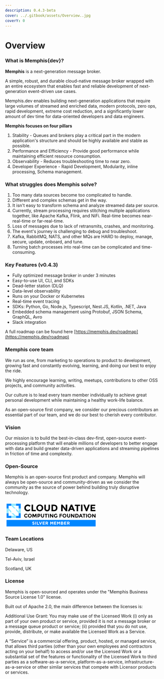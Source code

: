 ```yaml
---
description: 0.4.3-beta
cover: ../.gitbook/assets/Overview..jpg
coverY: 0
---
```


# Overview

### What is Memphis{dev}?

**Memphis** is a next-generation message broker.

A simple, robust, and durable cloud-native message broker wrapped with an entire ecosystem that enables fast and reliable development of next-generation event-driven use cases.

Memphis.dev enables building next-generation applications that require large volumes of streamed and enriched data, modern protocols, zero ops, rapid development, extreme cost reduction, and a significantly lower amount of dev time for data-oriented developers and data engineers.

**Memphis focuses on four pillars**

1. Stability - Queues and brokers play a critical part in the modern application's structure and should be highly available and stable as possible.
2. Performance and Efficiency - Provide good performance while maintaining efficient resource consumption.
3. Observability - Reduces troubleshooting time to near zero.
4. Developer Experience - Rapid Development, Modularity, inline processing, Schema management.

### What struggles does Memphis solve?

1. Too many data sources become too complicated to handle.
2. Different and complex schemas get in the way.
3. It isn't easy to transform schema and analyze streamed data per source.
4. Currently, stream processing requires stitching multiple applications together, like Apache Kafka, Flink, and NiFi. Real-time becomes near-real-time or far-real-time.
5. Loss of messages due to lack of retransmits, crashes, and monitoring.
6. The event's journey is challenging to debug and troubleshoot.
7. Kafka, RabbitMQ, NATS, and other MQs are HARD to deploy, manage, secure, update, onboard, and tune.
8. Turning batch processes into real-time can be complicated and time-consuming.

### Key Features (v0.4.3)

* Fully optimized message broker in under 3 minutes
* Easy-to-use UI, CLI, and SDKs
* Dead-letter station (DLQ)
* Data-level observability
* Runs on your Docker or Kubernetes
* Real-time event tracing
* SDKs: Python, Go, Node.js, Typescript, Nest.JS, Kotlin, .NET, Java
* Embedded schema management using Protobuf, JSON Schema, GraphQL, Avro
* Slack integration

A full roadmap can be found here [https://memphis.dev/roadmap](https://memphis.dev/roadmap)

### **Memphis core team**

We run as one, from marketing to operations to product to development, growing fast and constantly evolving, learning, and doing our best to enjoy the ride.

We highly encourage learning, writing, meetups, contributions to other OSS projects, and community activities.

Our culture is to lead every team member individually to achieve great personal development while maintaining a healthy work-life balance.

As an open-source first company, we consider our precious contributors an essential part of our team, and we do our best to cherish every contributor.

### **Vision**

Our mission is to build the best-in-class dev-first, open-source event-processing platform that will enable millions of developers to better engage with data and build greater data-driven applications and streaming pipelines in friction of time and complexity.

### **Open-Source**

Memphis is an open-source first product and company. Memphis will always be open-source and community-driven as we consider the community as the source of power behind building truly disruptive technology.

### <img src="../.gitbook/assets/image (3) (4).png" alt="" data-size="line">

### **Team Locations**

Delaware, US

Tel-Aviv, Israel

Scotland, UK

### License

Memphis is open-sourced and operates under the "Memphis Business Source License 1.0" license.

Built out of Apache 2.0, the main difference between the licenses is:

Additional Use Grant: You may make use of the Licensed Work (i) only as part of your own product or service, provided it is not a message broker or a message queue product or service; (ii) provided that you do not use, provide, distribute, or make available the Licensed Work as a Service.

A “Service” is a commercial offering, product, hosted, or managed service, that allows third parties (other than your own employees and contractors acting on your behalf) to access and/or use the Licensed Work or a substantial set of the features or functionality of the Licensed Work to third parties as a software-as-a-service, platform-as-a-service, infrastructure-as-a-service or other similar services that compete with Licensor products or services.
